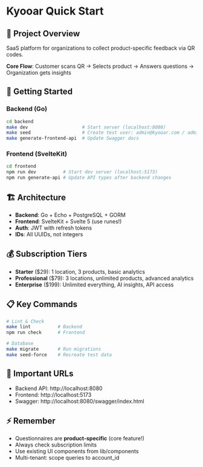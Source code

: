 # Kyooar Quick Start

## 🎯 Project Overview
SaaS platform for organizations to collect product-specific feedback via QR codes.

**Core Flow**: Customer scans QR → Selects product → Answers questions → Organization gets insights

## 🚀 Getting Started

### Backend (Go)
```bash
cd backend
make dev                    # Start server (localhost:8080)
make seed                   # Create test user: admin@kyooar.com / admin123
make generate-frontend-api  # Update Swagger docs
```

### Frontend (SvelteKit)
```bash
cd frontend
npm run dev          # Start dev server (localhost:5173)
npm run generate-api # Update API types after backend changes
```

## 🏗️ Architecture
- **Backend**: Go + Echo + PostgreSQL + GORM
- **Frontend**: SvelteKit + Svelte 5 (use runes!)
- **Auth**: JWT with refresh tokens
- **IDs**: All UUIDs, not integers

## 💰 Subscription Tiers
- **Starter** ($29): 1 location, 3 products, basic analytics
- **Professional** ($79): 3 locations, unlimited products, advanced analytics
- **Enterprise** ($199): Unlimited everything, AI insights, API access

## 📋 Key Commands
```bash
# Lint & Check
make lint          # Backend
npm run check      # Frontend

# Database
make migrate       # Run migrations
make seed-force    # Recreate test data
```

## 🔗 Important URLs
- Backend API: http://localhost:8080
- Frontend: http://localhost:5173
- Swagger: http://localhost:8080/swagger/index.html

## ⚡ Remember
- Questionnaires are **product-specific** (core feature!)
- Always check subscription limits
- Use existing UI components from lib/components
- Multi-tenant: scope queries to account_id
